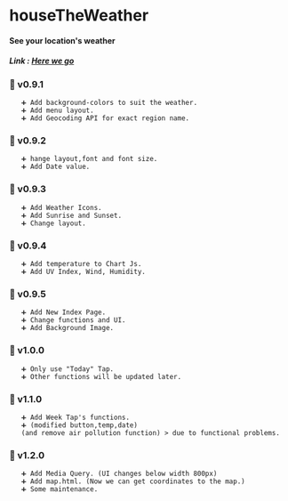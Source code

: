 # houseTheWeather
#### See your location's weather

##### Link : <a href="https://kihyun1998.github.io/houseTheWeather/index.html">Here we go</a>

### :triangular_flag_on_post: v0.9.1  
       ➕ Add background-colors to suit the weather.  
       ➕ Add menu layout.  
       ➕ Add Geocoding API for exact region name.

### :triangular_flag_on_post: v0.9.2  
       ➕ hange layout,font and font size.  
       ➕ Add Date value.  

### :triangular_flag_on_post: v0.9.3  
       ➕ Add Weather Icons.  
       ➕ Add Sunrise and Sunset.  
       ➕ Change layout.  

### :triangular_flag_on_post: v0.9.4  
       ➕ Add temperature to Chart Js.  
       ➕ Add UV Index, Wind, Humidity.  

### :triangular_flag_on_post: v0.9.5  
       ➕ Add New Index Page.  
       ➕ Change functions and UI.  
       ➕ Add Background Image.  

### :triangular_flag_on_post: v1.0.0  
       ➕ Only use "Today" Tap.  
       ➕ Other functions will be updated later.  

### :triangular_flag_on_post: v1.1.0  
       ➕ Add Week Tap's functions.  
       ➕ (modified button,temp,date)  
       (and remove air pollution function) > due to functional problems.  

### :triangular_flag_on_post: v1.2.0  
       ➕ Add Media Query. (UI changes below width 800px)  
       ➕ Add map.html. (Now we can get coordinates to the map.)  
       ➕ Some maintenance.  
        
